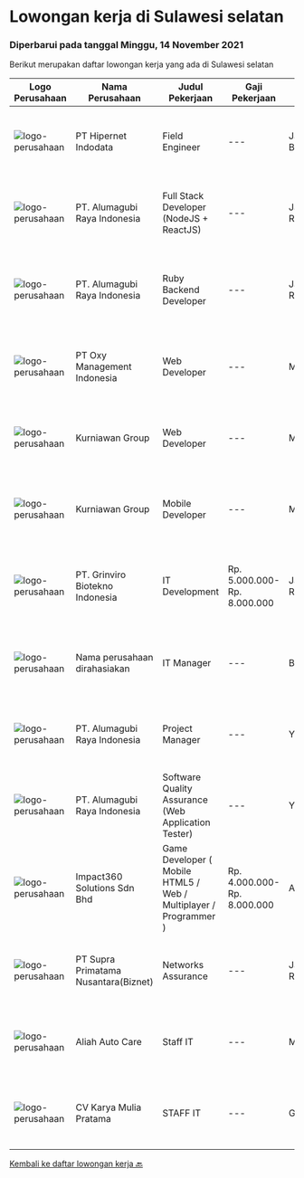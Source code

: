 
  # Lowongan kerja di Sulawesi selatan

  ### Diperbarui pada tanggal Minggu, 14 November 2021

  Berikut merupakan daftar lowongan kerja yang ada di Sulawesi selatan

  |Logo Perusahaan | Nama Perusahaan | Judul Pekerjaan | Gaji Pekerjaan | Lokasi | Deskripsi | Tanggal diunggah | Pranala |
  | -------------- | --------------- | --------------- | --------- | --------- | -------------- | ------- | ----------- |
  |![logo-perusahaan](https://image-service-cdn.seek.com.au/62148b692fdfbf4a4a11c7764913b8f0db15fa3f/ee4dce1061f3f616224767ad58cb2fc751b8d2dc)|PT Hipernet Indodata|Field Engineer|---|Jakarta Barat|Deskripsi Pekerjaan: Melakukan survei lokasi untuk calon customer baru, instalasi dan maintenance Melakukan troubleshooting jaringan dan dokumentasi...|Jumat, 12 November 2021|https://www.jobstreet.co.id/id/job/field-engineer-3687820?token=0~5b8c5e93-4d92-42cc-a436-195ebc8abc94&sectionRank=1&jobId=jobstreet-id-job-3687820|
|![logo-perusahaan](https://image-service-cdn.seek.com.au/9328c57511f92a9f992df30ec9addcc1f6a62e42/ee4dce1061f3f616224767ad58cb2fc751b8d2dc)|PT. Alumagubi Raya Indonesia|Full Stack Developer (NodeJS + ReactJS)|---|Jakarta Raya|Your Role: Develop coding standards, methodology, and repeatable processes. Provide technical leadership at a project level, mentor, and teach junior...|Sabtu, 13 November 2021|https://www.jobstreet.co.id/id/job/full-stack-developer-nodejs-reactjs-3673429?token=0~5b8c5e93-4d92-42cc-a436-195ebc8abc94&sectionRank=2&jobId=jobstreet-id-job-3673429|
|![logo-perusahaan](https://image-service-cdn.seek.com.au/9328c57511f92a9f992df30ec9addcc1f6a62e42/ee4dce1061f3f616224767ad58cb2fc751b8d2dc)|PT. Alumagubi Raya Indonesia|Ruby Backend Developer|---|Jakarta Raya|Ruby Backend DeveloperDescription We are looking for a skilled and passionate Senior Back-end Developer who will be responsible for our server-side...|Sabtu, 13 November 2021|https://www.jobstreet.co.id/id/job/ruby-backend-developer-3673424?token=0~5b8c5e93-4d92-42cc-a436-195ebc8abc94&sectionRank=3&jobId=jobstreet-id-job-3673424|
|![logo-perusahaan](https://image-service-cdn.seek.com.au/f6c3b360522d35aee03b3e96b47e81b7f848f856/ee4dce1061f3f616224767ad58cb2fc751b8d2dc)|PT Oxy Management Indonesia|Web Developer|---|Makassar|Kualifikasi : Pendidikan minimal SMK/D3/S1 Tidak sedang kuliah atau kerja di tempat lain Menguasai bahasa pemograman PHP dan Javascript seperti...|Kamis, 11 November 2021|https://www.jobstreet.co.id/id/job/web-developer-3669737?token=0~5b8c5e93-4d92-42cc-a436-195ebc8abc94&sectionRank=4&jobId=jobstreet-id-job-3669737|
|![logo-perusahaan](https://image-service-cdn.seek.com.au/a1a31fde4bd5654a375321f16119ce66b8da3dc0/ee4dce1061f3f616224767ad58cb2fc751b8d2dc)|Kurniawan Group|Web Developer|---|Makassar|Tugas &amp; Tanggung Jawab Menyesuaikan perancangan sistem sesuai dengan strategi perusahaan dalam mencapai sasaran usaha Melakukan review dan...|Rabu, 10 November 2021|https://www.jobstreet.co.id/id/job/web-developer-3675103?token=0~5b8c5e93-4d92-42cc-a436-195ebc8abc94&sectionRank=5&jobId=jobstreet-id-job-3675103|
|![logo-perusahaan](https://image-service-cdn.seek.com.au/a1a31fde4bd5654a375321f16119ce66b8da3dc0/ee4dce1061f3f616224767ad58cb2fc751b8d2dc)|Kurniawan Group|Mobile Developer|---|Makassar|Requiretment : candidat must possess at least Bachelor's Degree in Engginering (Computer/Telecomunication), ComputerScience/ Information Technology or...|Selasa, 09 November 2021|https://www.jobstreet.co.id/id/job/mobile-developer-3683341?token=0~5b8c5e93-4d92-42cc-a436-195ebc8abc94&sectionRank=6&jobId=jobstreet-id-job-3683341|
|![logo-perusahaan](https://image-service-cdn.seek.com.au/66821140834a53c532360563c3fcd55bbf381709/ee4dce1061f3f616224767ad58cb2fc751b8d2dc)|PT. Grinviro Biotekno Indonesia|IT Development|Rp. 5.000.000-Rp. 8.000.000|Jakarta Raya|Deskripsi Pekerjaan : Membuat dan mendesign program sesuai kebutuhan perusahaan Melakukan perubahan program sesuai perkembangan dan kebutuhan...|Rabu, 03 November 2021|https://www.jobstreet.co.id/id/job/it-development-3677801?token=0~5b8c5e93-4d92-42cc-a436-195ebc8abc94&sectionRank=7&jobId=jobstreet-id-job-3677801|
|![logo-perusahaan](https://us.123rf.com/450wm/pavelstasevich/pavelstasevich1811/pavelstasevich181101027/112815900-stock-vector-no-image-available-icon-flat-vector.jpg?ver=6)|Nama perusahaan dirahasiakan|IT Manager|---|Bali|Pendidikan minimal S1 segala jurusan Memiliki pengetahuan mengenai PHP dan bahasa pemrograman lainnya atau menguasai jaringan Gaji negotiable...|Minggu, 31 Oktober 2021|https://www.jobstreet.co.id/id/job/it-manager-3673772?token=0~5b8c5e93-4d92-42cc-a436-195ebc8abc94&sectionRank=8&jobId=jobstreet-id-job-3673772|
|![logo-perusahaan](https://image-service-cdn.seek.com.au/9328c57511f92a9f992df30ec9addcc1f6a62e42/ee4dce1061f3f616224767ad58cb2fc751b8d2dc)|PT. Alumagubi Raya Indonesia|Project Manager|---|Yogyakarta|Job Descriptions: Ability to Communicate in a Team and with Clients Ability to Communicate &amp; Written in English is a must Define &amp; analyse of...|Jumat, 29 Oktober 2021|https://www.jobstreet.co.id/id/job/project-manager-3673407?token=0~5b8c5e93-4d92-42cc-a436-195ebc8abc94&sectionRank=9&jobId=jobstreet-id-job-3673407|
|![logo-perusahaan](https://image-service-cdn.seek.com.au/9328c57511f92a9f992df30ec9addcc1f6a62e42/ee4dce1061f3f616224767ad58cb2fc751b8d2dc)|PT. Alumagubi Raya Indonesia|Software Quality Assurance (Web Application Tester)|---|Yogyakarta|Job Descriptions :·       Ability to Communicate in a Team and with Clients·       Ability to Communicate &amp; Written in English is a...|Jumat, 29 Oktober 2021|https://www.jobstreet.co.id/id/job/software-quality-assurance-web-application-tester-3673418?token=0~5b8c5e93-4d92-42cc-a436-195ebc8abc94&sectionRank=10&jobId=jobstreet-id-job-3673418|
|![logo-perusahaan](https://image-service-cdn.seek.com.au/06b729438205195a03d4bcec08ce1ddd5d9c1576/ee4dce1061f3f616224767ad58cb2fc751b8d2dc)|Impact360 Solutions Sdn Bhd|Game Developer ( Mobile HTML5 / Web / Multiplayer / Programmer )|Rp. 4.000.000-Rp. 8.000.000|Aceh|We are hiring remote HTML5 game developers from all parts of Indonesia. If you have real experience building HTML5 games or applications, you're...|Senin, 01 November 2021|https://www.jobstreet.co.id/id/job/game-developer-mobile-html5-web-multiplayer-programmer-4711885/origin/my?token=0~5b8c5e93-4d92-42cc-a436-195ebc8abc94&sectionRank=11&jobId=jobstreet-my-job-4711885|
|![logo-perusahaan](https://image-service-cdn.seek.com.au/1033d36f751f076cfdd637ed0acbcbf8508866ec/ee4dce1061f3f616224767ad58cb2fc751b8d2dc)|PT Supra Primatama Nusantara(Biznet)|Networks Assurance|---|Jakarta Raya|Tanggung Jawab:  Melakukan Audit &amp; Commissioning jaringan Fiber Optic (FTTx GPON, and Metro Ethernet) Memastikan pembangunan jaringan fiber optik...|Kamis, 21 Oktober 2021|https://www.jobstreet.co.id/id/job/networks-assurance-3664133?token=0~5b8c5e93-4d92-42cc-a436-195ebc8abc94&sectionRank=12&jobId=jobstreet-id-job-3664133|
|![logo-perusahaan](https://image-service-cdn.seek.com.au/02f9c699e82801c8802c2753d171a55d77bab77a/ee4dce1061f3f616224767ad58cb2fc751b8d2dc)|Aliah Auto Care|Staff IT|---|Makassar|Aliah Auto Care, terletak di Jalan Urip Sumoharjo No.246, Maccini, Kota Makassar, Sulawesi Selatan. Saat ini membutuhkan kandidat posisi Staff IT...|Jumat, 22 Oktober 2021|https://www.jobstreet.co.id/id/job/staff-it-3665388?token=0~5b8c5e93-4d92-42cc-a436-195ebc8abc94&sectionRank=13&jobId=jobstreet-id-job-3665388|
|![logo-perusahaan](https://us.123rf.com/450wm/pavelstasevich/pavelstasevich1811/pavelstasevich181101027/112815900-stock-vector-no-image-available-icon-flat-vector.jpg?ver=6)|CV Karya Mulia Pratama|STAFF IT|---|Gowa|CV Karya Mulia Pratama, terletak di Jalan Manggarupi 1, No. 11, Kab Gowa, Sulawesi Selatan. Saat ini membuka lowongan kerja bagian IT untuk bagian...|Kamis, 21 Oktober 2021|https://www.jobstreet.co.id/id/job/staff-it-3664575?token=0~5b8c5e93-4d92-42cc-a436-195ebc8abc94&sectionRank=14&jobId=jobstreet-id-job-3664575|


  [Kembali ke daftar lowongan kerja 🔙](../README.md#daftar-lowongan-kerja)
  